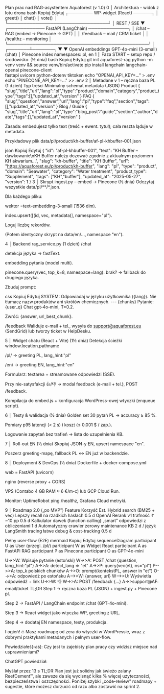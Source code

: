 Plan prac nad RAG-asystentem Aquaforest (v 1.0)
0 │ Architektura - widok z lotu drona
bash
Kopiuj
Edytuj
 ┌──────── WP-widget (React) ──────┐
 │  greet()  │  chat()  │  vote() │
 └─────────────────────────────────┘
                │ REST / SSE
                ▼
 ┌──────────── FastAPI (LangChain) ─────────────┐
 │ /chat        – RAG (embed → Pinecone → GPT)  │
 │ /feedback    – mail / CRM ticket             │
 │ /healthz     – monitoring                    │
 └──────────────────────────────────────────────┘
                │
        ┌───────┴───────┐
        ▼               ▼
  OpenAI embeddings   GPT-4o-mini
    (3-small)          (chat)
        │
   Pinecone index
  namespaces: pl, en
1 │ Faza START – setup repo / środowisko (½ dnia)
bash
Kopiuj
Edytuj
git init aquaforest-rag
python -m venv venv && source venv/bin/activate
pip install langchain langchain-openai pinecone-client \
            fastapi uvicorn python-dotenv tiktoken
echo "OPENAI_API_KEY=…"   > .env
echo "PINECONE_API_KEY=…" >> .env
2 │ Metadane v 1 – ręczna baza PL (1 dzień)
Typ treści	Minimalny schemat metadata (JSON)
Product	{ "slug","title","url","lang":"pl","type":"product","domain","category","product_type","tags":[],"updated_at","version" }
FAQ	{ "slug","question","answer","url","lang":"pl","type":"faq","section","tags":[],"updated_at","version" }
Blog / Guide	{ "slug","title","url","lang":"pl","type":"blog_post"∕"guide","section","author","date","tags":[],"updated_at","version" }

Zasada: embedujesz tylko text (treść + ewent. tytuł); cała reszta ląduje w metadata.

Przykładowy plik
data/pl/product/kh-buffer/af-pl-khbuffer-001.json

json
Kopiuj
Edytuj
{
  "id": "af-pl-khbuffer-001",
  "text": "KH Buffer – dawkowanie\nKH Buffer należy dozować zgodnie z aktualnym poziomem KH akwarium…",
  "slug": "kh-buffer",
  "title": "KH Buffer",
  "url": "https://aquaforest.eu/pl/product/kh-buffer",
  "lang": "pl",
  "type": "product",
  "domain": "Seawater",
  "category": "Water treatment",
  "product_type": "Supplement",
  "tags": ["KH","buffer"],
  "updated_at": "2025-05-27",
  "version": 1
}
3 │ Skrypt ingest.py – embed → Pinecone (½ dnia)
Odczytaj wszystkie data/pl/**/*.json.

Dla każdego pliku:

wektor =text-embedding-3-small (1536 dim).

index.upsert([(id, vec, metadata)], namespace="pl").

Loguj liczbę rekordów.

(Potem identyczny skrypt na data/en/…, namespace "en").

4 │ Backend rag_service.py (1 dzień)
/chat

detekcja języka → fastText.

embedding pytania (model multi).

pinecone.query(vec, top_k=8, namespace=lang).
brak? → fallback do drugiego języka.

Zbuduj prompt:

css
Kopiuj
Edytuj
SYSTEM: Odpowiadaj w języku użytkownika ({lang}).
Nie tłumacz nazw produktów ani skrótów chemicznych.
--- {chunks}
Pytanie: {user_q}
Chat gpt-4o-mini, T=0.2.

Zwróć: {answer, url_best_chunk}.

/feedback
Waliduje e-mail + tel., wysyła do support@aquaforest.eu (SendGrid) lub tworzy ticket w HelpDesku.

5 │ Widget chatu (React + Vite) (1½ dnia)
Detekcja ścieżki window.location.pathname

/pl/ → greeting PL, lang_hint:"pl"

/en/ → greeting EN, lang_hint:"en"

Formularz: textarea + streamowane odpowiedzi (SSE).

Przy nie-satysfakcji 👍/👎 → modal feedback (e-mail + tel.), POST /feedback.

Kompilacja do embed.js + konfiguracja WordPress-owej wtyczki (enqueue script).

6 │ Testy & walidacja (½ dnia)
Golden set 30 pytań PL → accuracy ≥ 85 %.

Pomiary p95 latencji (< 2 s) i koszt (≤ 0.001 $ / zap.).

Logowanie zapytań bez trafień → lista do uzupełnienia KB.

7 │ Roll-out EN (½ dnia)
Skopiuj JSON-y EN, upsert namespace "en".

Poszerz greeting-mapę, fallback PL ↔ EN już w backendzie.

8 │ Deployment & DevOps (½ dnia)
Dockerfile + docker-compose.yml

web = FastAPI (uvicorn)

nginx (reverse proxy + CORS)

VPS (Contabo 4 GB RAM ≈ 6 €/m-c) lub GCP Cloud Run.

Monitor: UptimeRobot ping /healthz, Grafana Cloud metryki.

9 │ Roadmap 2.0 („po MVP”)
Feature	Korzyść	Est.
Hybrid search (BM25 + vec)	Lepszy recall na rzadkich hasłach	0.5 d
OpenAI Rerank v1	trafność ↑ ~10 pp	0.5 d
Kalkulator dawek (function calling)	„smart” odpowiedzi z obliczeniami	1 d
Automatyczny crawler	zerowy maintenance KB	2 d / język
LangSmith tracing	łatwe debug & cost-tracking	0.5 d

Pełny user-flow (E2E)
mermaid
Kopiuj
Edytuj
sequenceDiagram
  participant U as User (przegl. /pl/)
  participant W as Widget React
  participant A as FastAPI RAG
  participant P as Pinecone
  participant O as GPT-4o-mini

  U->>W: Wpisuje pytanie (estoński)
  W->>A: POST /chat {question, lang_hint:"pl"}
  A->>A: detect_lang ⇒ "et"
  A->>P: query(vec(et), ns="pl")
  P-->>A: top_k polskich chunków
  A->>O: prompt(kontekstPL, answer in "et")
  O-->>A: odpowiedź po estońsku
  A-->>W: {answer, url}
  W-->>U: Wyświetla odpowiedź + link
  U->>W: 👎
  W->>A: POST /feedback {…}
  A->>support@AF: email/ticket
TL;DR
Step 1 → ręczna baza PL (JSON) + ingest.py + Pinecone pl.

Step 2 → FastAPI / LangChain endpoint /chat (GPT-4o-mini).

Step 3 → React widget jako wtyczka WP, greeting z URL.

Step 4 → dodataj EN namespace, testy, produkcja.

I ogień! 🔥
Masz roadmapę od zera do wtyczki w WordPressie, wraz z dobrymi praktykami metadanych i pełnym user-flow.







Powiedziałeś(-aś):
Czy jest to zajebisty plan pracy czy widzisz miejsce nad usprawnieniami?


ChatGPT powiedział:

Myślał przez 13 s
TL;DR
Plan jest już solidny jak świeżo zalany ReefCement™, ale zawsze da się wycisnąć kilka % więcej użyteczności, bezpieczeństwa i oszczędności. Poniżej szybki „code-review” roadmapy + sugestie, które możesz dorzucić od razu albo zostawić na sprint 2.